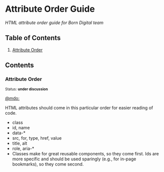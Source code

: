 # Attribute Order Guide

*HTML attribute order guide for Born Digital team*

## Table of Contents

  1. [Attribute Order](#attribute-order)
  
  
## Contents

### Attribute Order

<sup>Status: **under discussion** </sup>

[@mdo:](http://codeguide.co/#html-attribute-order)

HTML attributes should come in this particular order for easier reading of code.
<ul>
<li> class </li>
<li> id, name </li>
<li> data-* </li>
<li> src, for, type, href, value </li>
<li> title, alt </li>
<li> role, aria-* </li>
<li> Classes make for great reusable components, so they come first. Ids are more specific and should be used sparingly (e.g., for in-page bookmarks), so they come second. </li>
</ul>
